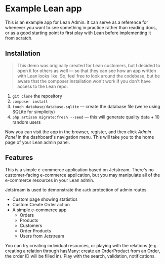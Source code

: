 # Example Lean app

This is an example app for Lean Admin. It can serve as a reference for whenever you want to see something in practice rather than reading docs, or as a good starting point to first play with Lean before implementing it from scratch.

## Installation

> This demo was originally created for Lean customers, but I decided to open it for others as well — so that they can see how an app written with Lean looks like. So, feel free to look around the codebase, but be aware that the composer installation won't work if you don't have access to the Lean repo.

1. `git clone` the repository
2. `composer install`
3. `touch database/database.sqlite` — create the database file (we're using SQLite for simplicity)
4. `php artisan migrate:fresh --seed` — this will generate quality data + 10 random users

Now you can visit the app in the browser, register, and then click *Admin Panel* in the dashboard's navigation menu. This will take you to the home page of your Lean admin panel.

## Features

This is a simple e-commerce application based on Jetstream. There's no customer-facing e-commerce application, but you may manipulate all of the e-commerce resources in your Lean admin.

Jetstream is used to demonstrate the `auth` protection of admin routes.

- Custom page showing statistics
- Custom Create Order action
- A simple e-commerce app
  - Orders
  - Products
  - Customers
  - Order Products
  - Users from Jetstream

You can try creating individual resources, or playing with the relations (e.g. creating a relation through hasMany: create an OrderProduct from an Order, the order ID will be filled in). Play with the search, validation, notifications.
